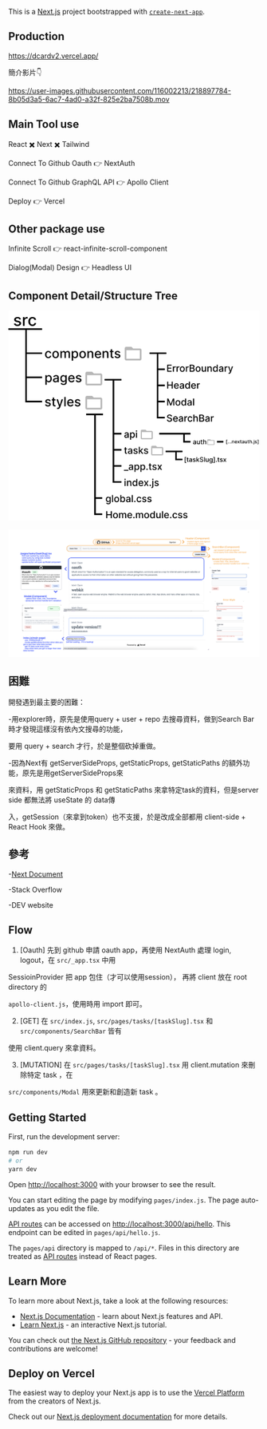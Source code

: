 This is a [Next.js](https://nextjs.org/) project bootstrapped with [`create-next-app`](https://github.com/vercel/next.js/tree/canary/packages/create-next-app).

## Production 
https://dcardv2.vercel.app/

簡介影片👇

https://user-images.githubusercontent.com/116002213/218897784-8b05d3a5-6ac7-4ad0-a32f-825e2ba7508b.mov

## Main Tool use
React ✖️ Next ✖️ Tailwind

Connect To Github Oauth 👉 NextAuth

Connect To Github GraphQL API 👉 Apollo Client

Deploy 👉 Vercel

## Other package use
Infinite Scroll 👉 react-infinite-scroll-component

Dialog(Modal) Design 👉 Headless UI

## Component Detail/Structure Tree

![Structure Tree](/public/Tree.svg)

![Detail Image](/public/Explanation.svg)

## 困難
開發遇到最主要的困難：

  -用explorer時，原先是使用query + user + repo 去搜尋資料，做到Search Bar時才發現這樣沒有依內文搜尋的功能，

要用 query + search 才行，於是整個砍掉重做。

  -因為Next有 getServerSideProps, getStaticProps, getStaticPaths 的額外功能，原先是用getServerSideProps來

來資料，用 getStaticProps 和 getStaticPaths 來拿特定task的資料，但是server side 都無法將 useState 的 data傳

入，getSession（來拿到token）也不支援，於是改成全部都用 client-side + React Hook 來做。

## 參考
-[Next Document](https://nextjs.org/docs)

-Stack Overflow

-DEV website

## Flow
1. [Oauth] 先到 github 申請 oauth app，再使用 NextAuth 處理 login, logout，在 `src/_app.tsx` 中用

SessioinProvider 把 app 包住（才可以使用session）， 再將 client 放在 root directory 的

`apollo-client.js`，使用時用 import 即可。

2. [GET] 在 `src/index.js`, `src/pages/tasks/[taskSlug].tsx` 和 `src/components/SearchBar` 皆有

使用 client.query 來拿資料。

3. [MUTATION] 在 `src/pages/tasks/[taskSlug].tsx` 用 client.mutation 來刪除特定 task ，在 

`src/components/Modal` 用來更新和創造新 task 。

## Getting Started

First, run the development server:

```bash
npm run dev
# or
yarn dev
```

Open [http://localhost:3000](http://localhost:3000) with your browser to see the result.

You can start editing the page by modifying `pages/index.js`. The page auto-updates as you edit the file.

[API routes](https://nextjs.org/docs/api-routes/introduction) can be accessed on [http://localhost:3000/api/hello](http://localhost:3000/api/hello). This endpoint can be edited in `pages/api/hello.js`.

The `pages/api` directory is mapped to `/api/*`. Files in this directory are treated as [API routes](https://nextjs.org/docs/api-routes/introduction) instead of React pages.

## Learn More

To learn more about Next.js, take a look at the following resources:

- [Next.js Documentation](https://nextjs.org/docs) - learn about Next.js features and API.
- [Learn Next.js](https://nextjs.org/learn) - an interactive Next.js tutorial.

You can check out [the Next.js GitHub repository](https://github.com/vercel/next.js/) - your feedback and contributions are welcome!

## Deploy on Vercel

The easiest way to deploy your Next.js app is to use the [Vercel Platform](https://vercel.com/new?utm_medium=default-template&filter=next.js&utm_source=create-next-app&utm_campaign=create-next-app-readme) from the creators of Next.js.

Check out our [Next.js deployment documentation](https://nextjs.org/docs/deployment) for more details.
